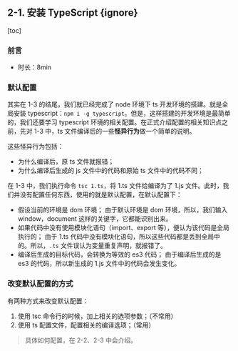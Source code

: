 ## 2-1. 安装 TypeScript {ignore}

[toc]

### 前言

- 时长：8min

### 默认配置

其实在 1-3 的结尾，我们就已经完成了 node 环境下 ts 开发环境的搭建。就是全局安装 typescript：`npm i -g typescript`。但是，这样搭建的开发环境是最简单的，我们还要学习 typescript 环境的相关配置。在正式介绍配置的相关知识点之前，先对 1-3 中，ts 文件编译后的一些**怪异行为**做一个简单的说明。

这些怪异行为包括：
- 为什么编译后，原 ts 文件就报错；
- 为什么编译后生成的 js 文件中的代码和原始 ts 文件中的代码不同；

在 1-3 中，我们执行命令 `tsc 1.ts`，将 1.ts 文件给编译为了 1.js 文件。此时，我们并没有配置任何东西，使用的就是默认配置，在默认配置下：
- 假设当前的环境是 dom 环境；
  由于默认环境是 dom 环境，所以，我们输入 window，document 这样的关键字，它都能识别出来。
- 如果代码中没有使用模块化语句（import、export 等），便认为该代码是全局执行的；
  由于 1.ts 代码中没有模块化语句，所以这些代码都是丢到全局中的。所以，`.ts` 文件误认为变量重复声明，就报错了。
- 编译后生成的目标代码，会转换为等效的 es3 代码；
  由于编译后生成的是 es3 的代码，所以新生成的 1.js 文件中的代码会发生变化。

### 改变默认配置的方式

有两种方式来改变默认配置：
1. 使用 tsc 命令行的时候，加上相关的选项参数；（不常用）
2. 使用 ts 配置文件，配置相关的编译选项；（常用）

> 具体如何配置，在 2-2、2-3 中会介绍。
